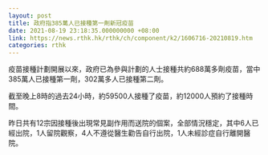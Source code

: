 ```yaml
---
layout: post
title: 政府指385萬人已接種第一劑新冠疫苗
date: 2021-08-19 23:18:35.000000000 +08:00
link: https://news.rthk.hk/rthk/ch/component/k2/1606716-20210819.htm
categories: rthk
---
```


疫苗接種計劃開展以來，政府已為參與計劃的人士接種共約688萬多劑疫苗，當中385萬人已接種第一劑，302萬多人已接種第二劑。

截至晚上8時的過去24小時，約59500人接種了疫苗，約12000人預約了接種時間。

昨日共有12宗因接種後出現常見副作用而送院的個案，全部情況穩定，其中6人已經出院，1人留院觀察，4人不遵從醫生勸告自行出院，1人未經診症自行離開醫院。
